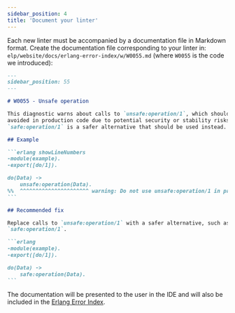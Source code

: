 ```yaml
---
sidebar_position: 4
title: 'Document your linter'
---
```


Each new linter must be accompanied by a documentation file in Markdown format.
Create the documentation file corresponding to your linter in:
`elp/website/docs/erlang-error-index/w/W0055.md` (where `W0055` is the code we
introduced):

````markdown
---
sidebar_position: 55
---

# W0055 - Unsafe operation

This diagnostic warns about calls to `unsafe:operation/1`, which should be
avoided in production code due to potential security or stability risks.
`safe:operation/1` is a safer alternative that should be used instead.

## Example

```erlang showLineNumbers
-module(example).
-export([do/1]).

do(Data) ->
    unsafe:operation(Data).
%%  ^^^^^^^^^^^^^^^^^^^^^^ warning: Do not use unsafe:operation/1 in production code.
```

## Recommended fix

Replace calls to `unsafe:operation/1` with a safer alternative, such as
`safe:operation/1`.

```erlang
-module(example).
-export([do/1]).

do(Data) ->
    safe:operation(Data).
```
````

The documentation will be presented to the user in the IDE and will also be
included in the
[Erlang Error Index](https://whatsapp.github.io/erlang-language-platform/docs/erlang-error-index/).
